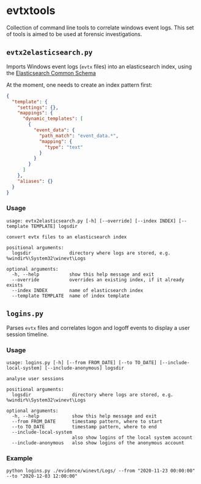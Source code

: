 # evtxtools

Collection of command line tools to correlate windows event logs. This set of tools is aimed to be used at forensic investigations.

## `evtx2elasticsearch.py`

Imports Windows event logs (`evtx` files) into an elasticsearch index, using the [Elasticsearch Common Schema](https://www.elastic.co/guide/en/ecs/current/index.html)

At the moment, one needs to create an index pattern first:

```json
{
  "template": {
    "settings": {},
    "mappings": {
      "dynamic_templates": [
        {
          "event_data": {
            "path_match": "event_data.*",
            "mapping": {
              "type": "text"
            }
          }
        }
      ]
    },
    "aliases": {}
  }
}
```

### Usage

```
usage: evtx2elasticsearch.py [-h] [--override] [--index INDEX] [--template TEMPLATE] logsdir

convert evtx files to an elasticsearch index

positional arguments:
  logsdir              directory where logs are stored, e.g. %windir%\System32\winevt\Logs

optional arguments:
  -h, --help           show this help message and exit
  --override           overrides an existing index, if it already exists
  --index INDEX        name of elasticsearch index
  --template TEMPLATE  name of index template
```

## `logins.py`

Parses `evtx` files and correlates logon and logoff events to display a user session timeline.

### Usage
```
usage: logins.py [-h] [--from FROM_DATE] [--to TO_DATE] [--include-local-system] [--include-anonymous] logsdir

analyse user sessions

positional arguments:
  logsdir               directory where logs are stored, e.g. %windir%\System32\winevt\Logs

optional arguments:
  -h, --help            show this help message and exit
  --from FROM_DATE      timestamp pattern, where to start
  --to TO_DATE          timestamp pattern, where to end
  --include-local-system
                        also show logins of the local system account
  --include-anonymous   also show logins of the anonymous account
```

### Example
```shell script
python logins.py ./evidence/winevt/Logs/ --from "2020-11-23 00:00:00" --to "2020-12-03 12:00:00"
```
